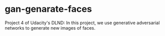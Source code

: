 # gan-genarate-faces
Project 4 of Udacity's DLND: In this project, we use generative adversarial networks to generate new images of faces.
